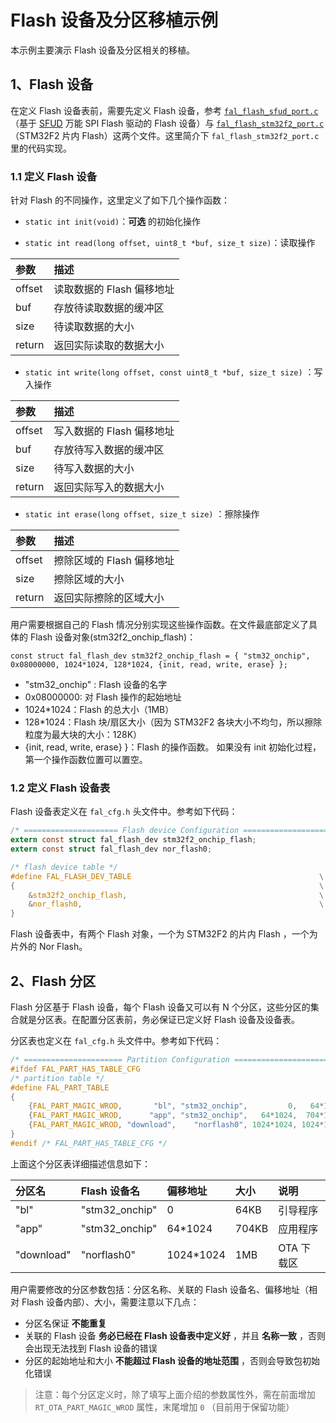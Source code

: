 # Flash 设备及分区移植示例

本示例主要演示 Flash 设备及分区相关的移植。

## 1、Flash 设备

在定义 Flash 设备表前，需要先定义 Flash 设备，参考 [`fal_flash_sfud_port.c`](fal_flash_sfud_port.c) （基于 [SFUD](https://github.com/armink/SFUD) 万能 SPI Flash 驱动的 Flash 设备）与 [`fal_flash_stm32f2_port.c`](fal_flash_stm32f2_port.c) （STM32F2 片内 Flash）这两个文件。这里简介下 `fal_flash_stm32f2_port.c` 里的代码实现。

### 1.1 定义 Flash 设备

针对 Flash 的不同操作，这里定义了如下几个操作函数：

- `static int init(void)`：**可选** 的初始化操作

- `static int read(long offset, uint8_t *buf, size_t size)`：读取操作

|参数                                    |描述|
|:-----                                  |:----|
|offset                                  |读取数据的 Flash 偏移地址|
|buf                                     |存放待读取数据的缓冲区|
|size                                    |待读取数据的大小|
|return                                  |返回实际读取的数据大小|

- `static int write(long offset, const uint8_t *buf, size_t size)` ：写入操作

| 参数   | 描述                      |
| :----- | :------------------------ |
| offset | 写入数据的 Flash 偏移地址 |
| buf    | 存放待写入数据的缓冲区    |
| size   | 待写入数据的大小          |
| return | 返回实际写入的数据大小    |

- `static int erase(long offset, size_t size)` ：擦除操作

| 参数   | 描述                      |
| :----- | :------------------------ |
| offset | 擦除区域的 Flash 偏移地址 |
| size   | 擦除区域的大小            |
| return | 返回实际擦除的区域大小    |

用户需要根据自己的 Flash 情况分别实现这些操作函数。在文件最底部定义了具体的 Flash 设备对象(stm32f2_onchip_flash)：

`const struct fal_flash_dev stm32f2_onchip_flash = { "stm32_onchip", 0x08000000, 1024*1024, 128*1024, {init, read, write, erase} };`

- "stm32_onchip" : Flash 设备的名字
- 0x08000000: 对 Flash 操作的起始地址
- 1024*1024：Flash 的总大小（1MB）
- 128*1024：Flash 块/扇区大小（因为 STM32F2 各块大小不均匀，所以擦除粒度为最大块的大小：128K）
- {init, read, write, erase} }：Flash 的操作函数。 如果没有 init 初始化过程，第一个操作函数位置可以置空。

### 1.2 定义 Flash 设备表

Flash 设备表定义在 `fal_cfg.h` 头文件中。参考如下代码：

```c
/* ===================== Flash device Configuration ========================= */
extern const struct fal_flash_dev stm32f2_onchip_flash;
extern const struct fal_flash_dev nor_flash0;

/* flash device table */
#define FAL_FLASH_DEV_TABLE                                          \
{                                                                    \
    &stm32f2_onchip_flash,                                           \
    &nor_flash0,                                                     \
}
```

Flash 设备表中，有两个 Flash 对象，一个为 STM32F2 的片内 Flash ，一个为片外的 Nor Flash。

## 2、Flash 分区

Flash 分区基于 Flash 设备，每个 Flash 设备又可以有 N 个分区，这些分区的集合就是分区表。在配置分区表前，务必保证已定义好 Flash 设备及设备表。

分区表也定义在 `fal_cfg.h` 头文件中。参考如下代码：

```C
/* ====================== Partition Configuration ========================== */
#ifdef FAL_PART_HAS_TABLE_CFG
/* partition table */
#define FAL_PART_TABLE                                                          \
{                                                                               \
    {FAL_PART_MAGIC_WROD,       "bl", "stm32_onchip",         0,   64*1024, 0}, \
    {FAL_PART_MAGIC_WROD,      "app", "stm32_onchip",   64*1024,  704*1024, 0}, \
    {FAL_PART_MAGIC_WROD, "download",    "norflash0", 1024*1024, 1024*1024, 0}, \
}
#endif /* FAL_PART_HAS_TABLE_CFG */
```

上面这个分区表详细描述信息如下：

| 分区名     | Flash 设备名   | 偏移地址  | 大小  | 说明       |
| :--------- | :------------- | :-------- | :---- | :--------- |
| "bl"       | "stm32_onchip" | 0         | 64KB  | 引导程序   |
| "app"      | "stm32_onchip" | 64*1024   | 704KB | 应用程序   |
| "download" | "norflash0"    | 1024*1024 | 1MB   | OTA 下载区 |

用户需要修改的分区参数包括：分区名称、关联的 Flash 设备名、偏移地址（相对 Flash 设备内部）、大小，需要注意以下几点：

- 分区名保证 **不能重复**
- 关联的 Flash 设备 **务必已经在 Flash 设备表中定义好** ，并且 **名称一致** ，否则会出现无法找到 Flash 设备的错误
- 分区的起始地址和大小 **不能超过 Flash 设备的地址范围** ，否则会导致包初始化错误

> 注意：每个分区定义时，除了填写上面介绍的参数属性外，需在前面增加 `RT_OTA_PART_MAGIC_WROD` 属性，末尾增加 `0` （目前用于保留功能）